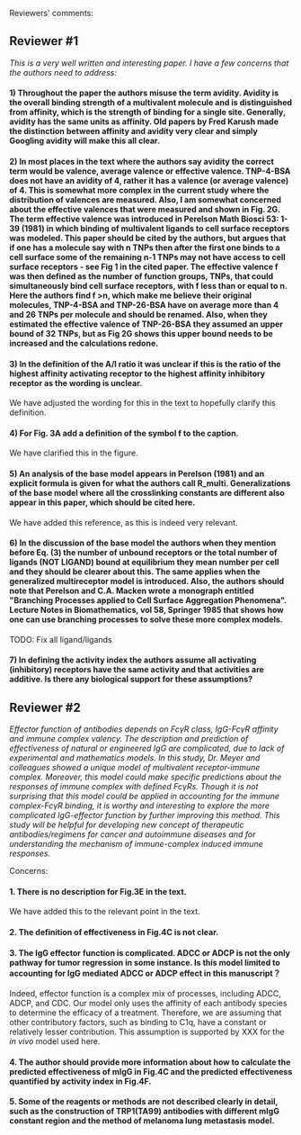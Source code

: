 Reviewers' comments:
## Reviewer #1

*This is a very well written and interesting paper. I have a few concerns that the authors need to address:*

#### 1) Throughout the paper the authors misuse the term avidity. Avidity is the overall binding strength of a multivalent molecule and is distinguished from affinity, which is the strength of binding for a single site. Generally, avidity has the same units as affinity. Old papers by Fred Karush made the distinction between affinity and avidity very clear and simply Googling avidity will make this all clear.



#### 2) In most places in the text where the authors say avidity the correct term would be valence, average valence or effective valence. TNP-4-BSA does not have an avidity of 4, rather it has a valence (or average valence) of 4. This is somewhat more complex in the current study where the distribution of valences are measured. Also, I am somewhat concerned about the effective valences that were measured and shown in Fig. 2G. The term effective valence was introduced in Perelson Math Biosci 53: 1-39 (1981) in which binding of multivalent ligands to cell surface receptors was modeled. This paper should be cited by the authors, but argues that if one has a molecule say with n TNPs then after the first one binds to a cell surface some of the remaining n-1 TNPs may not have access to cell surface receptors - see Fig 1 in the cited paper. The effective valence f was then defined as the number of function groups, TNPs, that could simultaneously bind cell surface receptors, with f less than or equal to n. Here the authors find f >n, which make me believe their original molecules, TNP-4-BSA and TNP-26-BSA have on average more than 4 and 26 TNPs per molecule and should be renamed. Also, when they estimated the effective valence of TNP-26-BSA they assumed an upper bound of 32 TNPs, but as Fig 2G shows this upper bound needs to be increased and the calculations redone.

#### 3) In the definition of the A/I ratio it was unclear if this is the ratio of the highest affinity activating receptor to the highest affinity inhibitory receptor as the wording is unclear.

We have adjusted the wording for this in the text to hopefully clarify this definition.

#### 4) For Fig. 3A add a definition of the symbol f to the caption.

We have clarified this in the figure.

#### 5) An analysis of the base model appears in Perelson (1981) and an explicit formula is given for what the authors call R_multi. Generalizations of the base model where all the crosslinking constants are different also appear in this paper, which should be cited here.

We have added this reference, as this is indeed very relevant.

#### 6) In the discussion of the base model the authors when they mention before Eq. (3) the number of unbound receptors or the total number of ligands (NOT LIGAND) bound at equilibrium they mean number per cell and they should be clearer about this. The same applies when the generalized multireceptor model is introduced. Also, the authors should note that Perelson and C.A. Macken wrote a monograph entitled "Branching Processes applied to Cell Surface Aggregation Phenomena". Lecture Notes in Biomathematics, vol 58, Springer 1985 that shows how one can use branching processes to solve these more complex models.


TODO: Fix all ligand/ligands


#### 7) In defining the activity index the authors assume all activating (inhibitory) receptors have the same activity and that activities are additive. Is there any biological support for these assumptions?







## Reviewer #2

*Effector function of antibodies depends on FcγR class, IgG-FcγR affinity and immune complex valency. The description and prediction of effectiveness of natural or engineered IgG are complicated, due to lack of experimental and mathematics models. In this study, Dr. Meyer and colleagues showed a unique model of multivalent receptor-immune complex. Moreover, this model could make specific predictions about the responses of immune complex with defined FcγRs. Though it is not surprising that this model could be applied in accounting for the immune complex-FcγR binding, it is worthy and interesting to explore the more complicated IgG-effector function by further improving this method. This study will be helpful for developing new concept of therapeutic antibodies/regimens for cancer and autoimmune diseases and for understanding the mechanism of immune-complex induced immune responses.*

Concerns:

#### 1. There is no description for Fig.3E in the text.

We have added this to the relevant point in the text.

#### 2. The definition of effectiveness in Fig.4C is not clear.



#### 3. The IgG effector function is complicated. ADCC or ADCP is not the only pathway for tumor regression in some instance. Is this model limited to accounting for IgG mediated ADCC or ADCP effect in this manuscript？

Indeed, effector function is a complex mix of processes, including ADCC, ADCP, and CDC. Our model only uses the affinity of each antibody species to determine the efficacy of a treatment. Therefore, we are assuming that other contributory factors, such as binding to C1q, have a constant or relatively lesser contribution. This assumption is supported by XXX for the *in vivo* model used here.

#### 4. The author should provide more information about how to calculate the predicted effectiveness of mIgG in Fig.4C and the predicted effectiveness quantified by activity index in Fig.4F.


#### 5. Some of the reagents or methods are not described clearly in detail, such as the construction of TRP1(TA99) antibodies with different mIgG constant region and the method of melanoma lung metastasis model.